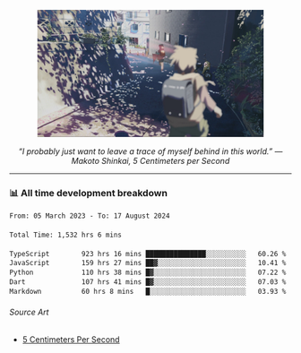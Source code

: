 <p align="center"><img src="asset/header.jpg" width="80%"/></p>
<p align="center"><i>“I probably just want to leave a trace of myself behind in this world.” ― Makoto Shinkai, 5 Centimeters per Second</i></p>

---
<!--
<details>
  <summary>📃 My Resume</summary>

### Education

- 📖 **Computer Science**\
📆 10/2021 - present\
📍 **Thang Long University** - Hoang Mai, Hanoi, Vietnam

### Experience

<img align="right" src="https://img.shields.io/badge/Figma-F24E1E?style=flat&logo=figma&logoColor=white"/>
<img align="right" src="https://img.shields.io/badge/node.js-6DA55F?style=flat&logo=node.js&logoColor=white"/>
<img align="right" src="https://img.shields.io/badge/Next.js-black?style=flat&logo=next.js&logoColor=white"/>
<img align="right" src="https://img.shields.io/badge/TypeScript-007ACC?style=flat&logo=typescript&logoColor=white"/>


- 👨‍💻 **Frontend Web Intern**\
📆 07/2023 - present\
📍 **MQ ICT Solutions** - Hoang Mai, Hanoi, Vietnam
</details> 
-->

### 📊 All time development breakdown

<!--START_SECTION:waka-->

```txt
From: 05 March 2023 - To: 17 August 2024

Total Time: 1,532 hrs 6 mins

TypeScript        923 hrs 16 mins ███████████████░░░░░░░░░░   60.26 %
JavaScript        159 hrs 27 mins ██▓░░░░░░░░░░░░░░░░░░░░░░   10.41 %
Python            110 hrs 38 mins █▓░░░░░░░░░░░░░░░░░░░░░░░   07.22 %
Dart              107 hrs 41 mins █▓░░░░░░░░░░░░░░░░░░░░░░░   07.03 %
Markdown          60 hrs 8 mins   █░░░░░░░░░░░░░░░░░░░░░░░░   03.93 %
```

<!--END_SECTION:waka-->

###### Source Art

-  [5 Centimeters Per Second](https://wallhaven.cc/w/nrowq1)

